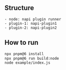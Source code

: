 ## Structure

```
- node: napi plugin runner
- plugin-1: napi-plugin1
- plugin-2: napi-plugin2
```

## How to run

```bash
npx pnpm@6 install
npx pnpm@6 run build:node
node example/index.js
```